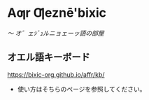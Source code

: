 # Aƣr Ƣeznē'bixic
*〜 オ゛ェｼﾞｭルニョェーッ語の部屋*

## オエル語キーボード
https://bixic-org.github.io/affr/kb/
- 使い方はそちらのページを参照してください。
